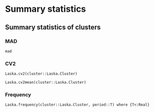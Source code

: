 # Summary statistics

## Summary statistics of clusters

### MAD

```@docs
mad
```

### CV2

```@docs
Laska.cv2(cluster::Laska.Cluster)
```

```@docs
Laska.cv2mean(cluster::Laska.Cluster)
```

### Frequency

```@docs
Laska.frequency(cluster::Laska.Cluster, period::T) where {T<:Real}
```


